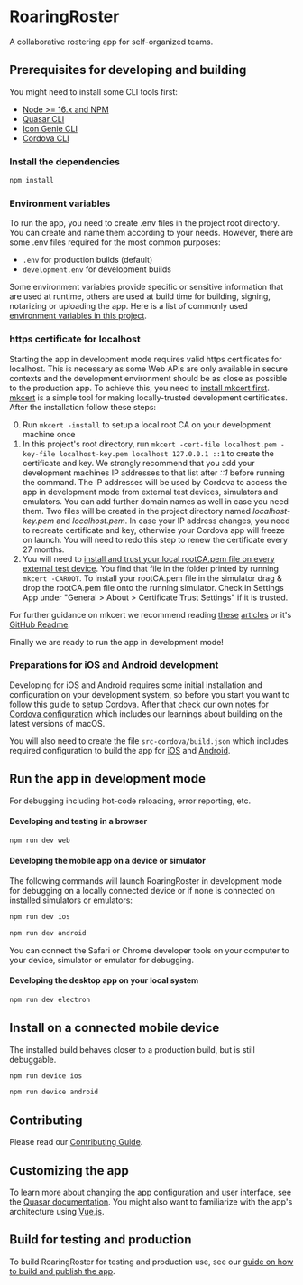 # RoaringRoster

A collaborative rostering app for self-organized teams.

## Prerequisites for developing and building

You might need to install some CLI tools first:

* [Node >= 16.x and NPM](https://nodejs.org)
* [Quasar CLI](https://quasar.dev/start/quasar-cli)
* [Icon Genie CLI](https://quasar.dev/icongenie/installation)
* [Cordova CLI](https://quasar.dev/quasar-cli-webpack/developing-cordova-apps/preparation)

### Install the dependencies
```bash
npm install
```

### Environment variables

To run the app, you need to create .env files in the project root directory. You can create and name them according to your needs. However, there are some .env files required for the most common purposes:

* `.env` for production builds (default)
* `development.env` for development builds

Some environment variables provide specific or sensitive information that are used at runtime, others are used at build time for building, signing, notarizing or uploading the app. Here is a list of commonly used [environment variables in this project](docs/environment.md).

### https certificate for localhost

Starting the app in development mode requires valid https certificates for localhost. This is necessary as some Web APIs are only available in secure contexts and the development environment should be as close as possible to the production app. To achieve this, you need to [install mkcert first](https://github.com/FiloSottile/mkcert#installation). [mkcert](https://github.com/FiloSottile/mkcert) is a simple tool for making locally-trusted development certificates. After the installation follow these steps:

0. Run `mkcert -install` to setup a local root CA on your development machine once
0. In this project's root directory, run `mkcert -cert-file localhost.pem -key-file localhost-key.pem localhost 127.0.0.1 ::1` to create the certificate and key. We strongly recommend that you add your development machines IP addresses to that list after *::1* before running the command. The IP addresses will be used by Cordova to access the app in development mode from external test devices, simulators and emulators. You can add further domain names as well in case you need them. Two files will be created in the project directory named *localhost-key.pem* and *localhost.pem*. In case your IP address changes, you need to recreate certificate and key, otherwise your Cordova app will freeze on launch. You will need to redo this step to renew the certificate every 27 months.
0. You will need to [install and trust your local rootCA.pem file on every external test device](https://github.com/FiloSottile/mkcert#mobile-devices). You find that file in the folder printed by running `mkcert -CAROOT`. To install your rootCA.pem file in the simulator drag & drop the rootCA.pem file onto the running simulator. Check in Settings App under "General > About > Certificate Trust Settings" if it is trusted.

For further guidance on mkcert we recommend reading [these](https://words.filippo.io/mkcert-valid-https-certificates-for-localhost/) [articles](https://auth0.com/blog/using-https-in-your-development-environment/) or it's [GitHub Readme](https://github.com/FiloSottile/mkcert).

Finally we are ready to run the app in development mode!

### Preparations for iOS and Android development

Developing for iOS and Android requires some initial installation and configuration on your development system, so before you start you want to follow this guide to [setup Cordova](https://quasar.dev/quasar-cli-webpack/developing-cordova-apps/preparation). After that check our own [notes for Cordova configuration](docs/cordova.md) which includes our learnings about building on the latest versions of macOS.

You will also need to create the file `src-cordova/build.json` which includes required configuration to build the app for [iOS](https://cordova.apache.org/docs/en/latest/guide/platforms/ios/index.html#using-buildjson) and [Android](https://cordova.apache.org/docs/en/latest/guide/platforms/android/index.html#using-buildjson).

## Run the app in development mode

For debugging including hot-code reloading, error reporting, etc. 

#### Developing and testing in a browser

```bash
npm run dev web
```

#### Developing the mobile app on a device or simulator

The following commands will launch RoaringRoster in development mode for debugging on a locally connected device or if none is connected on installed simulators or emulators:

```bash
npm run dev ios
```

```bash
npm run dev android
```

You can connect the Safari or Chrome developer tools on your computer to your device, simulator or emulator for debugging.

#### Developing the desktop app on your local system

```bash
npm run dev electron
```

## Install on a connected mobile device

The installed build behaves closer to a production build, but is still debuggable.

```bash
npm run device ios
```

```bash
npm run device android
```

## Contributing

Please read our [Contributing Guide](CONTRIBUTING.md).

## Customizing the app

To learn more about changing the app configuration and user interface, see the [Quasar documentation](https://quasar.dev/docs/). You might also want to familiarize with the app's architecture using [Vue.js](https://vuejs.org/guide/introduction.html).

## Build for testing and production

To build RoaringRoster for testing and production use, see our [guide on how to build and publish the app](docs/build.md).
